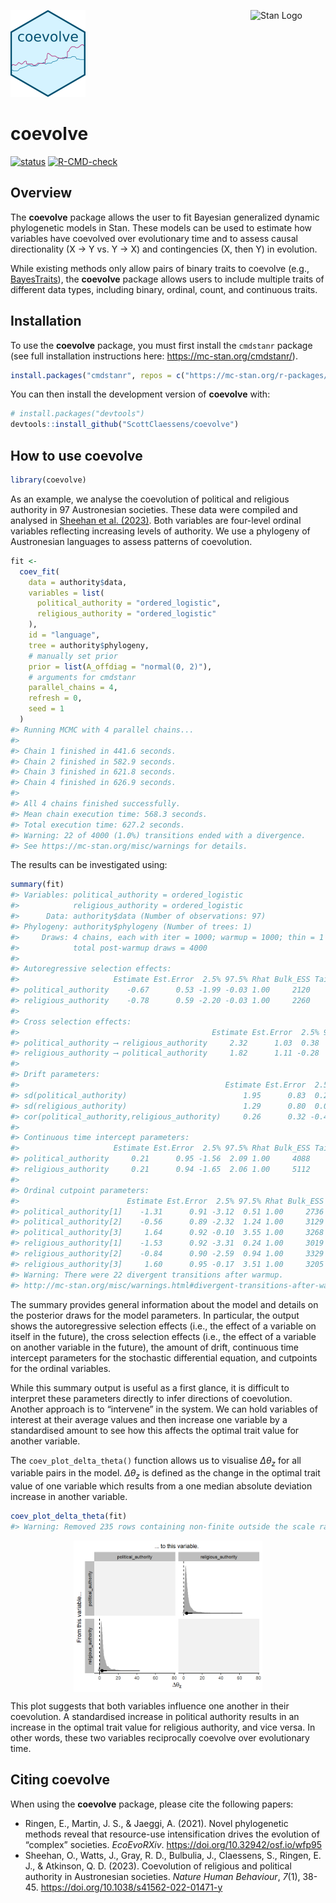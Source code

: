 
<!-- README.md is generated from README.Rmd. Please edit that file -->

<img src="man/figures/logo.png" width="120" alt="coevolve Logo"/>[<img src="https://raw.githubusercontent.com/stan-dev/logos/master/logo_tm.png" align="right" width="120" alt="Stan Logo"/>](https://mc-stan.org/)

# coevolve

<!-- badges: start -->

[![status](https://www.repostatus.org/badges/latest/active.svg)](https://www.repostatus.org/#active)
[![R-CMD-check](https://github.com/ScottClaessens/coevolve/actions/workflows/R-CMD-check.yaml/badge.svg)](https://github.com/ScottClaessens/coevolve/actions/workflows/R-CMD-check.yaml)
<!-- badges: end -->

## Overview

The **coevolve** package allows the user to fit Bayesian generalized
dynamic phylogenetic models in Stan. These models can be used to
estimate how variables have coevolved over evolutionary time and to
assess causal directionality (X → Y vs. Y → X) and contingencies (X,
then Y) in evolution.

While existing methods only allow pairs of binary traits to coevolve
(e.g.,
[BayesTraits](https://www.evolution.reading.ac.uk/BayesTraitsV4.1.2/BayesTraitsV4.1.2.html)),
the **coevolve** package allows users to include multiple traits of
different data types, including binary, ordinal, count, and continuous
traits.

## Installation

To use the **coevolve** package, you must first install the `cmdstanr`
package (see full installation instructions here:
<https://mc-stan.org/cmdstanr/>).

``` r
install.packages("cmdstanr", repos = c("https://mc-stan.org/r-packages/", getOption("repos")))
```

You can then install the development version of **coevolve** with:

``` r
# install.packages("devtools")
devtools::install_github("ScottClaessens/coevolve")
```

## How to use coevolve

``` r
library(coevolve)
```

As an example, we analyse the coevolution of political and religious
authority in 97 Austronesian societies. These data were compiled and
analysed in [Sheehan et
al. (2023)](https://www.nature.com/articles/s41562-022-01471-y). Both
variables are four-level ordinal variables reflecting increasing levels
of authority. We use a phylogeny of Austronesian languages to assess
patterns of coevolution.

``` r
fit <-
  coev_fit(
    data = authority$data,
    variables = list(
      political_authority = "ordered_logistic",
      religious_authority = "ordered_logistic"
    ),
    id = "language",
    tree = authority$phylogeny,
    # manually set prior
    prior = list(A_offdiag = "normal(0, 2)"),
    # arguments for cmdstanr
    parallel_chains = 4,
    refresh = 0,
    seed = 1
  )
#> Running MCMC with 4 parallel chains...
#> 
#> Chain 1 finished in 441.6 seconds.
#> Chain 2 finished in 582.9 seconds.
#> Chain 3 finished in 621.8 seconds.
#> Chain 4 finished in 626.9 seconds.
#> 
#> All 4 chains finished successfully.
#> Mean chain execution time: 568.3 seconds.
#> Total execution time: 627.2 seconds.
#> Warning: 22 of 4000 (1.0%) transitions ended with a divergence.
#> See https://mc-stan.org/misc/warnings for details.
```

The results can be investigated using:

``` r
summary(fit)
#> Variables: political_authority = ordered_logistic 
#>            religious_authority = ordered_logistic 
#>      Data: authority$data (Number of observations: 97)
#> Phylogeny: authority$phylogeny (Number of trees: 1)
#>     Draws: 4 chains, each with iter = 1000; warmup = 1000; thin = 1
#>            total post-warmup draws = 4000
#> 
#> Autoregressive selection effects:
#>                     Estimate Est.Error  2.5% 97.5% Rhat Bulk_ESS Tail_ESS
#> political_authority    -0.67      0.53 -1.99 -0.03 1.00     2120     1768
#> religious_authority    -0.78      0.59 -2.20 -0.03 1.00     2260     1766
#> 
#> Cross selection effects:
#>                                           Estimate Est.Error  2.5% 97.5% Rhat Bulk_ESS Tail_ESS
#> political_authority ⟶ religious_authority     2.32      1.03  0.38  4.45 1.00     1567     1971
#> religious_authority ⟶ political_authority     1.82      1.11 -0.28  4.07 1.00     1288     2124
#> 
#> Drift parameters:
#>                                              Estimate Est.Error  2.5% 97.5% Rhat Bulk_ESS Tail_ESS
#> sd(political_authority)                          1.95      0.83  0.27  3.50 1.01      801     1193
#> sd(religious_authority)                          1.29      0.80  0.06  2.94 1.00      761     1327
#> cor(political_authority,religious_authority)     0.26      0.32 -0.44  0.78 1.00     2732     2641
#> 
#> Continuous time intercept parameters:
#>                     Estimate Est.Error  2.5% 97.5% Rhat Bulk_ESS Tail_ESS
#> political_authority     0.21      0.95 -1.56  2.09 1.00     4088     1162
#> religious_authority     0.21      0.94 -1.65  2.06 1.00     5112     2655
#> 
#> Ordinal cutpoint parameters:
#>                        Estimate Est.Error  2.5% 97.5% Rhat Bulk_ESS Tail_ESS
#> political_authority[1]    -1.31      0.91 -3.12  0.51 1.00     2736     2683
#> political_authority[2]    -0.56      0.89 -2.32  1.24 1.00     3129     2891
#> political_authority[3]     1.64      0.92 -0.10  3.55 1.00     3268     2956
#> religious_authority[1]    -1.53      0.92 -3.31  0.24 1.00     3019     3066
#> religious_authority[2]    -0.84      0.90 -2.59  0.94 1.00     3329     3051
#> religious_authority[3]     1.60      0.95 -0.17  3.51 1.00     3205     3102
#> Warning: There were 22 divergent transitions after warmup.
#> http://mc-stan.org/misc/warnings.html#divergent-transitions-after-warmup
```

The summary provides general information about the model and details on
the posterior draws for the model parameters. In particular, the output
shows the autoregressive selection effects (i.e., the effect of a
variable on itself in the future), the cross selection effects (i.e.,
the effect of a variable on another variable in the future), the amount
of drift, continuous time intercept parameters for the stochastic
differential equation, and cutpoints for the ordinal variables.

While this summary output is useful as a first glance, it is difficult
to interpret these parameters directly to infer directions of
coevolution. Another approach is to “intervene” in the system. We can
hold variables of interest at their average values and then increase one
variable by a standardised amount to see how this affects the optimal
trait value for another variable.

The `coev_plot_delta_theta()` function allows us to visualise
$\Delta\theta_{z}$ for all variable pairs in the model.
$\Delta\theta_{z}$ is defined as the change in the optimal trait value
of one variable which results from a one median absolute deviation
increase in another variable.

``` r
coev_plot_delta_theta(fit)
#> Warning: Removed 235 rows containing non-finite outside the scale range (`stat_density()`).
```

<img src="man/figures/README-authority-delta-theta-1.png" alt="Plot showing the posterior distributions of delta theta for both directions of coevolution between political and religious authority. The bulk of the posterior densities are greater than zero." width="60%" style="display: block; margin: auto;" />

This plot suggests that both variables influence one another in their
coevolution. A standardised increase in political authority results in
an increase in the optimal trait value for religious authority, and vice
versa. In other words, these two variables reciprocally coevolve over
evolutionary time.

## Citing coevolve

When using the **coevolve** package, please cite the following papers:

- Ringen, E., Martin, J. S., & Jaeggi, A. (2021). Novel phylogenetic
  methods reveal that resource-use intensification drives the evolution
  of “complex” societies. *EcoEvoRXiv*.
  <https://doi.org/10.32942/osf.io/wfp95>
- Sheehan, O., Watts, J., Gray, R. D., Bulbulia, J., Claessens, S.,
  Ringen, E. J., & Atkinson, Q. D. (2023). Coevolution of religious and
  political authority in Austronesian societies. *Nature Human
  Behaviour*, *7*(1), 38-45.
  <https://doi.org/10.1038/s41562-022-01471-y>
